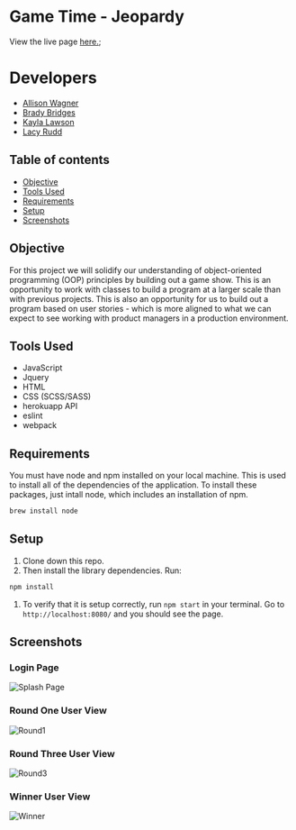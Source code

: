 # Game Time - Jeopardy
View the live page [here.](./src/index.html);

# Developers
* [Allison Wagner](https://github.com/allisonjw)
* [Brady Bridges](https://github.com/bradybridges)
* [Kayla Lawson](https://github.com/KaylaLawson)
* [Lacy Rudd](https://github.com/dawnlunacy?tab=repositories)


## Table of contents
* [Objective](#Objective)
* [Tools Used](#Tools-Used)
* [Requirements](#Requirements)
* [Setup](#Setup)
* [Screenshots](#Screenshots) 

## Objective
  
  For this project we will solidify our understanding of object-oriented programming (OOP) principles by building out a game show. This is an opportunity to work with classes to build a program at a larger scale than with previous projects. This is also an opportunity for us to build out a program based on user stories - which is more aligned to what we can expect to see working with product managers in a production environment.

## Tools Used

- JavaScript
- Jquery
- HTML
- CSS (SCSS/SASS)
- herokuapp API
- eslint
- webpack

## Requirements

You must have node and npm installed on your local machine. This is used to install all of the dependencies of the application. To install these packages, just intall node, which includes an installation of npm.

```bash
brew install node
```

## Setup

1. Clone down this repo.
1. Then install the library dependencies. Run:

```bash
npm install
```
1. To verify that it is setup correctly, run `npm start` in your terminal. Go to `http://localhost:8080/` and you should see the page.

## Screenshots
### Login Page
![Splash Page](https://github.com/bradybridges/jeopardy/blob/master/src/images/splash.png)
### Round One User View
![Round1](https://github.com/bradybridges/jeopardy/blob/master/src/images/round1.png)
### Round Three User View
![Round3](https://github.com/bradybridges/jeopardy/blob/master/src/images/round3.png)
### Winner User View
![Winner](https://github.com/bradybridges/jeopardy/blob/master/src/images/winner.png)






